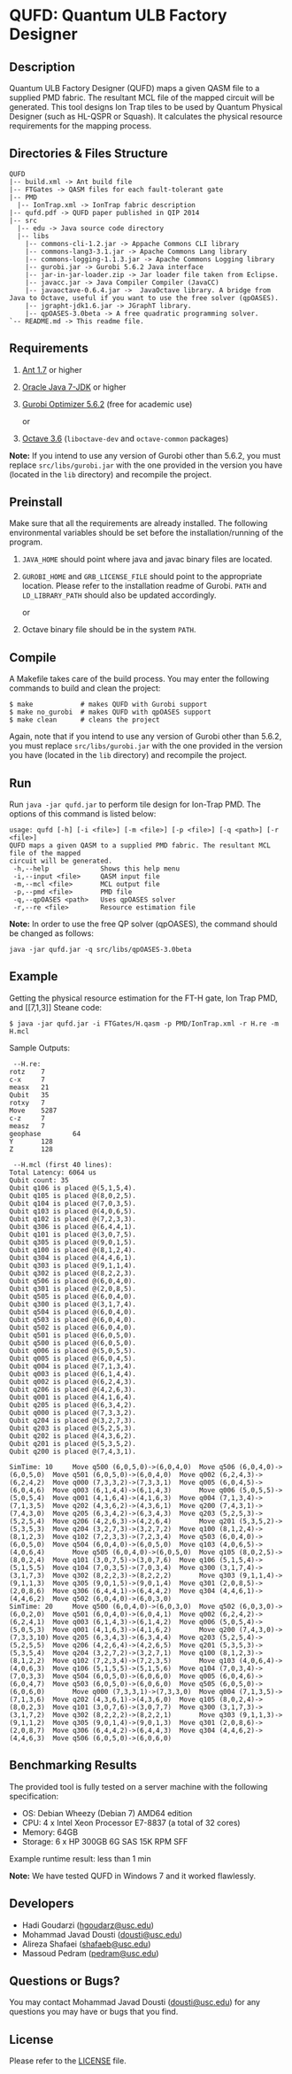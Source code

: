 # QUFD: Quantum ULB Factory Designer

## Description
Quantum ULB Factory Designer (QUFD) maps a given QASM file to a supplied PMD fabric. The resultant MCL file of the mapped circuit will be generated. This tool designs Ion Trap tiles to be used by Quantum Physical Designer (such as HL-QSPR or Squash). It calculates the physical resource requirements for the mapping process.

## Directories & Files Structure
```
QUFD
|-- build.xml -> Ant build file
|-- FTGates -> QASM files for each fault-tolerant gate
|-- PMD
  |-- IonTrap.xml -> IonTrap fabric description
|-- qufd.pdf -> QUFD paper published in QIP 2014
|-- src
  |-- edu -> Java source code directory
  |-- libs
    |-- commons-cli-1.2.jar -> Appache Commons CLI library
    |-- commons-lang3-3.1.jar -> Apache Commons Lang library
    |-- commons-logging-1.1.3.jar -> Apache Commons Logging library
    |-- gurobi.jar -> Gurobi 5.6.2 Java interface
    |-- jar-in-jar-loader.zip -> Jar loader file taken from Eclipse.
    |-- javacc.jar -> Java Compiler Compiler (JavaCC)
    |-- javaoctave-0.6.4.jar ->  JavaOctave library. A bridge from Java to Octave, useful if you want to use the free solver (qpOASES).
    |-- jgrapht-jdk1.6.jar -> JGraphT library.
    |-- qpOASES-3.0beta -> A free quadratic programming solver.
`-- README.md -> This readme file.
```

## Requirements
1. [Ant 1.7](http://ant.apache.org) or higher
2. [Oracle Java 7-JDK](http://www.oracle.com/technetwork/java/javase/downloads/index.html) or higher
3. [Gurobi Optimizer 5.6.2](http://www.gurobi.com) (free for academic use)

    or
3) [Octave 3.6](http://www.gnu.org/software/octave) (`liboctave-dev` and `octave-common` packages)

**Note:** If you intend to use any version of Gurobi other than 5.6.2, you must replace `src/libs/gurobi.jar` with the one provided in the version you have (located in the `lib` directory) and recompile the project.

## Preinstall
Make sure that all the requirements are already installed. The following environmental variables should be set before the installation/running of the program.
1. `JAVA_HOME` should point where java and javac binary files are located.
2. `GUROBI_HOME` and `GRB_LICENSE_FILE` should point to the appropriate location. Please refer to the installation readme of Gurobi. `PATH` and `LD_LIBRARY_PATH` should also be updated accordingly.

   or

2) Octave binary file should be in the system `PATH`.


## Compile
A Makefile takes care of the build process. You may enter the following commands to build and clean the project:
```
$ make            # makes QUFD with Gurobi support
$ make no_gurobi  # makes QUFD with qpOASES support
$ make clean      # cleans the project
```

Again, note that if you intend to use any version of Gurobi other than 5.6.2, you must replace `src/libs/gurobi.jar` with the one provided in the version you have (located in the `lib` directory) and recompile the project.


## Run
Run `java -jar qufd.jar` to perform tile design for Ion-Trap PMD. The options of this command is listed below:
```
usage: qufd [-h] [-i <file>] [-m <file>] [-p <file>] [-q <path>] [-r <file>]
QUFD maps a given QASM to a supplied PMD fabric. The resultant MCL file of the mapped
circuit will be generated.
 -h,--help             Shows this help menu
 -i,--input <file>     QASM input file
 -m,--mcl <file>       MCL output file
 -p,--pmd <file>       PMD file
 -q,--qpOASES <path>   Uses qpOASES solver
 -r,--re <file>        Resource estimation file
```

**Note:** In order to use the free QP solver (qpOASES), the command should be changed as follows:
```
java -jar qufd.jar -q src/libs/qpOASES-3.0beta
```

## Example
Getting the physical resource estimation for the FT-H gate, Ion Trap PMD, and [[7,1,3]] Steane code:
```
$ java -jar qufd.jar -i FTGates/H.qasm -p PMD/IonTrap.xml -r H.re -m H.mcl
```

Sample Outputs:
```
 --H.re:
rotz    7
c-x     7
measx   21
Qubit   35
rotxy   7
Move    5287
c-z     7
measz   7
geophase        64
Y       128
Z       128

 --H.mcl (first 40 lines):
Total Latency: 6064 us
Qubit count: 35
Qubit q106 is placed @(5,1,5,4).
Qubit q105 is placed @(8,0,2,5).
Qubit q104 is placed @(7,0,3,5).
Qubit q103 is placed @(4,0,6,5).
Qubit q102 is placed @(7,2,3,3).
Qubit q306 is placed @(6,4,4,1).
Qubit q101 is placed @(3,0,7,5).
Qubit q305 is placed @(9,0,1,5).
Qubit q100 is placed @(8,1,2,4).
Qubit q304 is placed @(4,4,6,1).
Qubit q303 is placed @(9,1,1,4).
Qubit q302 is placed @(8,2,2,3).
Qubit q506 is placed @(6,0,4,0).
Qubit q301 is placed @(2,0,8,5).
Qubit q505 is placed @(6,0,4,0).
Qubit q300 is placed @(3,1,7,4).
Qubit q504 is placed @(6,0,4,0).
Qubit q503 is placed @(6,0,4,0).
Qubit q502 is placed @(6,0,4,0).
Qubit q501 is placed @(6,0,5,0).
Qubit q500 is placed @(6,0,5,0).
Qubit q006 is placed @(5,0,5,5).
Qubit q005 is placed @(6,0,4,5).
Qubit q004 is placed @(7,1,3,4).
Qubit q003 is placed @(6,1,4,4).
Qubit q002 is placed @(6,2,4,3).
Qubit q206 is placed @(4,2,6,3).
Qubit q001 is placed @(4,1,6,4).
Qubit q205 is placed @(6,3,4,2).
Qubit q000 is placed @(7,3,3,2).
Qubit q204 is placed @(3,2,7,3).
Qubit q203 is placed @(5,2,5,3).
Qubit q202 is placed @(4,3,6,2).
Qubit q201 is placed @(5,3,5,2).
Qubit q200 is placed @(7,4,3,1).

SimTime: 10     Move q500 (6,0,5,0)->(6,0,4,0)  Move q506 (6,0,4,0)->(6,0,5,0)  Move q501 (6,0,5,0)->(6,0,4,0)  Move q002 (6,2,4,3)->(6,2,4,2)  Move q000 (7,3,3,2)->(7,3,3,1)  Move q005 (6,0,4,5)->(6,0,4,6)  Move q003 (6,1,4,4)->(6,1,4,3)       Move q006 (5,0,5,5)->(5,0,5,4)  Move q001 (4,1,6,4)->(4,1,6,3)  Move q004 (7,1,3,4)->(7,1,3,5)  Move q202 (4,3,6,2)->(4,3,6,1)  Move q200 (7,4,3,1)->(7,4,3,0)  Move q205 (6,3,4,2)->(6,3,4,3)  Move q203 (5,2,5,3)->(5,2,5,4)  Move q206 (4,2,6,3)->(4,2,6,4)       Move q201 (5,3,5,2)->(5,3,5,3)  Move q204 (3,2,7,3)->(3,2,7,2)  Move q100 (8,1,2,4)->(8,1,2,3)  Move q102 (7,2,3,3)->(7,2,3,4)  Move q503 (6,0,4,0)->(6,0,5,0)  Move q504 (6,0,4,0)->(6,0,5,0)  Move q103 (4,0,6,5)->(4,0,6,4)       Move q505 (6,0,4,0)->(6,0,5,0)  Move q105 (8,0,2,5)->(8,0,2,4)  Move q101 (3,0,7,5)->(3,0,7,6)  Move q106 (5,1,5,4)->(5,1,5,5)  Move q104 (7,0,3,5)->(7,0,3,4)  Move q300 (3,1,7,4)->(3,1,7,3)  Move q302 (8,2,2,3)->(8,2,2,2)       Move q303 (9,1,1,4)->(9,1,1,3)  Move q305 (9,0,1,5)->(9,0,1,4)  Move q301 (2,0,8,5)->(2,0,8,6)  Move q306 (6,4,4,1)->(6,4,4,2)  Move q304 (4,4,6,1)->(4,4,6,2)  Move q502 (6,0,4,0)->(6,0,3,0)
SimTime: 20     Move q500 (6,0,4,0)->(6,0,3,0)  Move q502 (6,0,3,0)->(6,0,2,0)  Move q501 (6,0,4,0)->(6,0,4,1)  Move q002 (6,2,4,2)->(6,2,4,1)  Move q003 (6,1,4,3)->(6,1,4,2)  Move q006 (5,0,5,4)->(5,0,5,3)  Move q001 (4,1,6,3)->(4,1,6,2)       Move q200 (7,4,3,0)->(7,3,3,10) Move q205 (6,3,4,3)->(6,3,4,4)  Move q203 (5,2,5,4)->(5,2,5,5)  Move q206 (4,2,6,4)->(4,2,6,5)  Move q201 (5,3,5,3)->(5,3,5,4)  Move q204 (3,2,7,2)->(3,2,7,1)  Move q100 (8,1,2,3)->(8,1,2,2)  Move q102 (7,2,3,4)->(7,2,3,5)       Move q103 (4,0,6,4)->(4,0,6,3)  Move q106 (5,1,5,5)->(5,1,5,6)  Move q104 (7,0,3,4)->(7,0,3,3)  Move q504 (6,0,5,0)->(6,0,6,0)  Move q005 (6,0,4,6)->(6,0,4,7)  Move q503 (6,0,5,0)->(6,0,6,0)  Move q505 (6,0,5,0)->(6,0,6,0)       Move q000 (7,3,3,1)->(7,3,3,0)  Move q004 (7,1,3,5)->(7,1,3,6)  Move q202 (4,3,6,1)->(4,3,6,0)  Move q105 (8,0,2,4)->(8,0,2,3)  Move q101 (3,0,7,6)->(3,0,7,7)  Move q300 (3,1,7,3)->(3,1,7,2)  Move q302 (8,2,2,2)->(8,2,2,1)       Move q303 (9,1,1,3)->(9,1,1,2)  Move q305 (9,0,1,4)->(9,0,1,3)  Move q301 (2,0,8,6)->(2,0,8,7)  Move q306 (6,4,4,2)->(6,4,4,3)  Move q304 (4,4,6,2)->(4,4,6,3)  Move q506 (6,0,5,0)->(6,0,6,0)
```


## Benchmarking Results
The provided tool is fully tested on a server machine with the following specification:
 - OS: Debian Wheezy (Debian 7) AMD64 edition
 - CPU: 4 x Intel Xeon Processor E7-8837 (a total of 32 cores)
 - Memory: 64GB
 - Storage: 6 x HP 300GB 6G SAS 15K RPM SFF

Example runtime result: less than 1 min

**Note:** We have tested QUFD in Windows 7 and it worked flawlessly.


## Developers
* Hadi Goudarzi (<hgoudarz@usc.edu>)
* Mohammad Javad Dousti (<dousti@usc.edu>)
* Alireza Shafaei (<shafaeb@usc.edu>)
* Massoud Pedram (<pedram@usc.edu>)

## Questions or Bugs?
You may contact Mohammad Javad Dousti (<dousti@usc.edu>) for any questions you may have or bugs that you find.

## License
Please refer to the [LICENSE](LICENSE) file.
